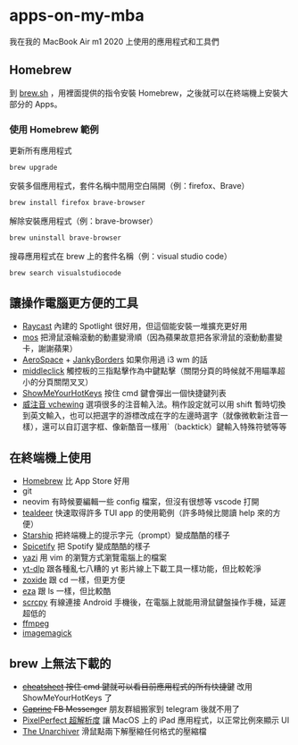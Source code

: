 # apps-on-my-mba
我在我的 MacBook Air m1 2020 上使用的應用程式和工具們

## Homebrew
到 [brew.sh](https://brew.sh) ，用裡面提供的指令安裝 Homebrew，之後就可以在終端機上安裝大部分的 Apps。

### 使用 Homebrew 範例

更新所有應用程式

```zsh
brew upgrade
```

安裝多個應用程式，套件名稱中間用空白隔開（例：firefox、Brave）

```zsh
brew install firefox brave-browser
```

解除安裝應用程式（例：brave-browser）

```zsh
brew uninstall brave-browser
```

搜尋應用程式在 brew 上的套件名稱（例：visual studio code）
```zsh
brew search visualstudiocode
```

## 讓操作電腦更方便的工具

- [Raycast](https://raycast.com) 內建的 Spotlight 很好用，但這個能安裝一堆擴充更好用
- [mos](https://mos.caldis.me/) 把滑鼠滾輪滾動的動畫變滑順（因為蘋果故意把各家滑鼠的滾動動畫變卡，謝謝蘋果）
- [AeroSpace](https://github.com/nikitabobko/AeroSpace) + [JankyBorders](https://github.com/FelixKratz/JankyBorders) 如果你用過 i3 wm 的話
- [middleclick](https://github.com/artginzburg/MiddleClick-Sonoma) 觸控板的三指點擊作為中鍵點擊（關閉分頁的時候就不用瞄準超小的分頁關閉叉叉）
- [ShowMeYourHotKeys](https://showmeyourhotkeys.moxadventu.com/) 按住 cmd 鍵會彈出一個快捷鍵列表
- [威注音 vchewing](https://vchewing.github.io/README.html) 選項很多的注音輸入法。稍作設定就可以用 shift 暫時切換到英文輸入，也可以把選字的游標改成在字的左邊時選字（就像微軟新注音一樣），還可以自訂選字框、像新酷音一樣用`（backtick）鍵輸入特殊符號等等

## 在終端機上使用

- [Homebrew](https://brew.sh) 比 App Store 好用
- git
- neovim 有時候要編輯一些 config 檔案，但沒有很想等 vscode 打開
- [tealdeer](https://github.com/tealdeer-rs/tealdeer) 快速取得許多 TUI app 的使用範例（許多時候比閱讀 help 來的方便）
- [Starship](https://starship.rs) 把終端機上的提示字元（prompt）變成酷酷的樣子
- [Spicetify](https://spicetify.app) 把 Spotify 變成酷酷的樣子
- [yazi](https://github.com/sxyazi/yazi) 用 vim 的瀏覽方式瀏覽電腦上的檔案
- [yt-dlp](https://github.com/yt-dlp/yt-dlp) 跟各種亂七八糟的 yt 影片線上下載工具一樣功能，但比較乾淨
- [zoxide](https://github.com/ajeetdsouza/zoxide) 跟 cd 一樣，但更方便
- [eza](https://github.com/eza-community/eza) 跟 ls 一樣，但比較酷
- [scrcpy](https://github.com/Genymobile/scrcpy) 有線連接 Android 手機後，在電腦上就能用滑鼠鍵盤操作手機，延遲超低的
- [ffmpeg](https://www.ffmpeg.org/)
- [imagemagick](https://www.imagemagick.org/)

## brew 上無法下載的

- ~~[cheatsheet](https://cheatsheet-mac.en.softonic.com/mac) 按住 cmd 鍵就可以看目前應用程式的所有快捷鍵~~ 改用 ShowMeYourHotKeys 了
- ~~[Caprine](https://github.com/sindresorhus/caprine) FB Messenger~~ 朋友群組搬家到 telegram 後就不用了
- [PixelPerfect 超解析度](https://github.com/cormiertyshawn895/PixelPerfect/) 讓 MacOS 上的 iPad 應用程式，以正常比例來顯示 UI
- [The Unarchiver](https://theunarchiver.com/) 滑鼠點兩下解壓縮任何格式的壓縮檔